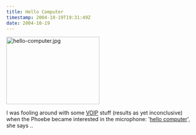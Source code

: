 ```yaml
---
title: Hello Computer
timestamp: 2004-10-19T19:31:49Z
date: 2004-10-19
---
```


<img alt="hello-computer.jpg" src="http://blog.whatfettle.com/archives/hello-computer.jpg" width="245" height="179" border="0" />

I was fooling around with some <a href='http://del.icio.us/psd/VOIP'>VOIP</a> stuff (results as yet inconclusive)  when the Phoebe became interested in the microphone:  '<a href="http://blog.whatfettle.com/archives/hello-computer.wav">hello computer</a>', she says ..